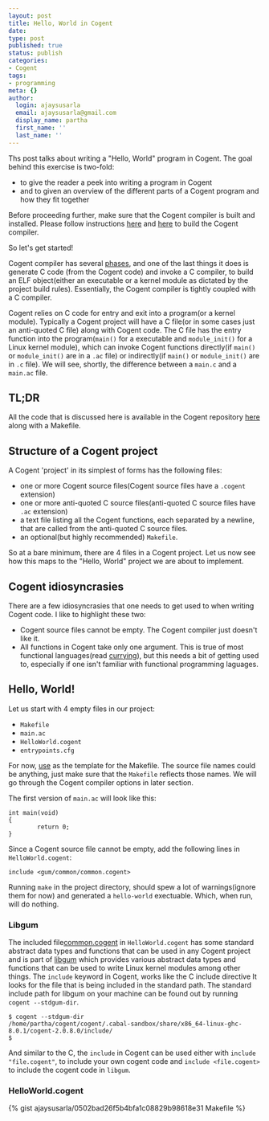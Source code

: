 ```yaml
---
layout: post
title: Hello, World in Cogent
date: 
type: post
published: true
status: publish
categories:
- Cogent
tags:
- programming
meta: {}
author:
  login: ajaysusarla
  email: ajaysusarla@gmail.com
  display_name: partha
  first_name: ''
  last_name: ''
---
```


Ths post talks about writing a "Hello, World" program in Cogent. The
goal behind this exercise is two-fold:

* to give the reader a peek into writing a program in Cogent
* and to given an overview of the different parts of a Cogent program
  and how they fit together
  
Before proceeding further, make sure that the Cogent compiler is built
and installed. Please follow
instructions
[here](https://github.com/NICTA/cogent/blob/master/README.md)
and
[here](https://github.com/NICTA/cogent/blob/master/cogent/INSTALL.md)
to build the Cogent compiler.

So let's get started!

Cogent compiler has
several
[phases](http://ts.data61.csiro.au/images/cogent-overview.png), and
one of the last things it does is generate C code (from the Cogent
code) and invoke a C compiler, to build an ELF object(either an
executable or a kernel module as dictated by the project build rules).
Essentially, the Cogent compiler is tightly coupled with a C compiler.

Cogent relies on C code for entry and exit into a program(or a kernel
module). Typically a Cogent project will have a C file(or in some
cases just an anti-quoted C file) along with Cogent code. The C file
has the entry function into the program(`main()`  for a executable and
`module_init()` for a Linux kernel module), which can invoke Cogent
functions directly(if `main()` or `module_init()` are in a `.ac` file)
or indirectly(if `main()` or `module_init()` are in `.c` file). We
will see, shortly, the difference between a `main.c` and a `main.ac`
file.

## TL;DR

All the code that is discussed here is available in the Cogent
repository
[here](https://github.com/NICTA/cogent/tree/master/cogent/examples/hello-world) along
with a Makefile.

## Structure of a Cogent project

A Cogent 'project' in its simplest of forms has the following files:

* one or more Cogent source files(Cogent source files have a `.cogent`
  extension)
* one or more anti-quoted C source files(anti-quoted C source files
  have `.ac` extension)
* a text file listing all the Cogent functions, each separated by a
  newline, that are called from the anti-quoted C source files.
* an optional(but highly recommended) `Makefile`.

So at a bare minimum, there are 4 files in a Cogent project. Let us
now see how this maps to the "Hello, World" project we are about to
implement.

## Cogent idiosyncrasies

There are a few idiosyncrasies that one needs to get used to when
writing Cogent code. I like to highlight these two:

* Cogent source files cannot be empty. The Cogent compiler just
  doesn't like it.
* All functions in Cogent take only one argument. This is true of most
  functional
  languages(read [currying](https://en.wikipedia.org/wiki/Currying)),
  but this needs a bit of getting used to, especially if one isn't
  familiar with functional programming laguages.

## Hello, World!

Let us start with 4 empty files in our project:

* `Makefile`
* `main.ac`
* `HelloWorld.cogent`
* `entrypoints.cfg`

For
now,
[use](https://gist.github.com/ajaysusarla/0502bad26f5b4bfa1c08829b98618e31#file-makefile) as
the template for the Makefile. The source file names could be anything,
just make sure that the `Makefile` reflects those names. We will go
through the Cogent compiler options in later section.

The first version of `main.ac` will look like this:
```
int main(void)
{
        return 0;
}
```

Since a Cogent source file cannot be empty, add the following
lines in `HelloWorld.cogent`:
```
include <gum/common/common.cogent>
```

Running `make` in the project directory, should spew a lot of
warnings(ignore them for now) and generated a `hello-world`
exectuable. Which, when run, will do nothing.

### Libgum

The included
file[common.cogent](https://github.com/NICTA/cogent/blob/master/cogent/lib/gum/common/common.cogent) in
`HelloWorld.cogent` has some standard abstract data types and
functions that can be used in any Cogent project and is part
of
[libgum](https://github.com/NICTA/cogent/tree/master/cogent/lib/gum)
which provides various abstract data types and functions that can be
used to write Linux kernel modules among other things.
The `include` keyword in Cogent, works like the C include directive
It looks for the file that is being included in the standard path. The
standard include path for libgum on your machine can be found out by
running `cogent --stdgum-dir`.
```
$ cogent --stdgum-dir
/home/partha/cogent/cogent/.cabal-sandbox/share/x86_64-linux-ghc-8.0.1/cogent-2.0.8.0/include/
$
```
And similar to the C, the `include` in Cogent can be used either with
`include "file.cogent"`, to include your own cogent code and `include
<file.cogent>` to include the cogent code in `libgum`.

### HelloWorld.cogent



{% gist ajaysusarla/0502bad26f5b4bfa1c08829b98618e31 Makefile %}
